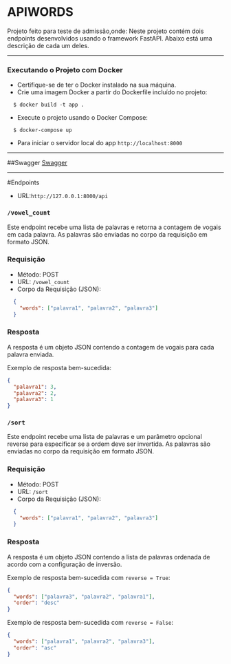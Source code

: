 # APIWORDS

Projeto feito para teste de admissão,onde: Neste projeto contém dois endpoints desenvolvidos usando o framework FastAPI. Abaixo está uma descrição de cada um deles.

___

### Executando o Projeto com Docker
  * Certifique-se de ter o Docker instalado na sua máquina.
  * Crie uma imagem Docker a partir do Dockerfile incluído no projeto:
  ```shell
    $ docker build -t app .
  ```
  * Execute o projeto usando o Docker Compose:
  ```shell
    $ docker-compose up
  ```
  * Para iniciar o servidor local do app ```http://localhost:8000```

---
##Swagger
[Swagger](http://127.0.0.1:8000/docs)

---

#Endpoints

* URL:```http://127.0.0.1:8000/api```

### `/vowel_count`
Este endpoint recebe uma lista de palavras e retorna a contagem de vogais em cada palavra. As palavras são enviadas no corpo da requisição em formato JSON.

### Requisição

- Método: POST
- URL: `/vowel_count`
- Corpo da Requisição (JSON):
```json
  {
    "words": ["palavra1", "palavra2", "palavra3"]
  } 
```
### Resposta

A resposta é um objeto JSON contendo a contagem de vogais para cada palavra enviada.

Exemplo de resposta bem-sucedida:
```json
{
  "palavra1": 3,
  "palavra2": 2,
  "palavra3": 1
}
```


### `/sort`
Este endpoint recebe uma lista de palavras e um parâmetro opcional reverse para especificar se a ordem deve ser invertida. As palavras são enviadas no corpo da requisição em formato JSON.

### Requisição

- Método: POST
- URL: `/sort`
- Corpo da Requisição (JSON):
```json
  {
    "words": ["palavra1", "palavra2", "palavra3"]
  }
```

### Resposta
A resposta é um objeto JSON contendo a lista de palavras ordenada de acordo com a configuração de inversão.

Exemplo de resposta bem-sucedida com `reverse = True`:

```json
{
  "words": ["palavra3", "palavra2", "palavra1"],
  "order": "desc"
}
```
Exemplo de resposta bem-sucedida com `reverse = False`:


```json
{
  "words": ["palavra1", "palavra2", "palavra3"],
  "order": "asc"
}
```